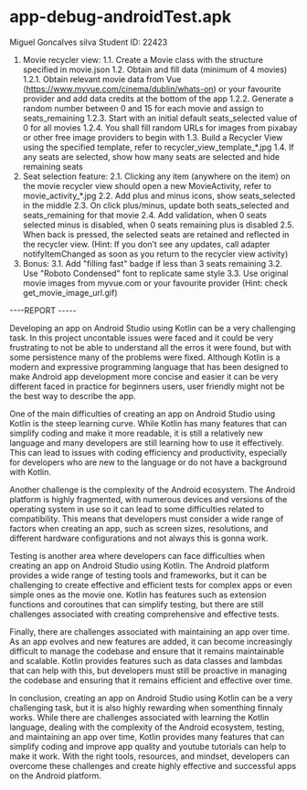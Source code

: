 # app-debug-androidTest.apk

Miguel Goncalves silva 
Student ID: 22423 

1. Movie recycler view:
1.1. Create a Movie class with the structure specified in movie.json
1.2. Obtain and fill data (minimum of 4 movies)
1.2.1. Obtain relevant movie data from Vue (https://www.myvue.com/cinema/dublin/whats-on) or your favourite provider and add data credits at the bottom of the app
1.2.2. Generate a random number between 0 and 15 for each movie and assign to seats_remaining
1.2.3. Start with an initial default seats_selected value of 0 for all movies
1.2.4. You shall fill random URLs for images from pixabay or other free image providers to begin with
1.3. Build a Recycler View using the specified template, refer to recycler_view_template_*.jpg
1.4. If any seats are selected, show how many seats are selected and hide remaining seats
2. Seat selection feature:
2.1. Clicking any item (anywhere on the item) on the movie recycler view should open a new MovieActivity, refer to movie_activity_*.jpg
2.2. Add plus and minus icons, show seats_selected in the middle
2.3. On click plus/minus, update both seats_selected and seats_remaining for that movie
2.4. Add validation, when 0 seats selected minus is disabled, when 0 seats remaining plus is disabled
2.5. When back is pressed, the selected seats are retained and reflected in the recycler view. (Hint: If you don’t see any updates, call adapter notifyItemChanged as soon as you return to the recycler view activity)
3. Bonus:
3.1. Add "filling fast" badge if less than 3 seats remaining
3.2. Use "Roboto Condensed" font to replicate same style
3.3. Use original movie images from myvue.com or your favourite provider (Hint: check get_movie_image_url.gif)

----REPORT -----

Developing an app on Android Studio using Kotlin can be a very challenging task. In this project uncontable issues were faced and it could be very frustrating to not be able to understand all the erros it were found, but with some persistence many of the problems were fixed. Although Kotlin is a modern and expressive programming language that has been designed to make Android app development more concise and easier it can be very different faced in practice for beginners users, user friendly might not be the best way to describe the app.

One of the main difficulties of creating an app on Android Studio using Kotlin is the steep learning curve. While Kotlin has many features that can simplify coding and make it more readable, it is still a relatively new language and many developers are still learning how to use it effectively. This can lead to issues with coding efficiency and productivity, especially for developers who are new to the language or do not have a  background with Kotlin.

Another challenge is the complexity of the Android ecosystem. The Android platform is highly fragmented, with numerous devices and versions of the operating system in use so it can lead to some difficulties related to compatibility. This means that developers must consider a wide range of factors when creating an app, such as screen sizes, resolutions, and different hardware configurations and not always this is gonna work. 

Testing is another area where developers can face difficulties when creating an app on Android Studio using Kotlin. The Android platform provides a wide range of testing tools and frameworks, but it can be challenging to create effective and efficient tests for complex apps or even simple ones as the movie one. Kotlin has features such as extension functions and coroutines that can simplify testing, but there are still challenges associated with creating comprehensive and effective tests.

Finally, there are challenges associated with maintaining an app over time. As an app evolves and new features are added, it can become increasingly difficult to manage the codebase and ensure that it remains maintainable and scalable. Kotlin provides features such as data classes and lambdas that can help with this, but developers must still be proactive in managing the codebase and ensuring that it remains efficient and effective over time.

In conclusion, creating an app on Android Studio using Kotlin can be a very challenging task, but it is also highly rewarding when somenthing finnaly works. While there are challenges associated with learning the Kotlin language, dealing with the complexity of the Android ecosystem, testing, and maintaining an app over time, Kotlin provides many features that can simplify coding and improve app quality and youtube tutorials can help to make it work. With the right tools, resources, and mindset, developers can overcome these challenges and create highly effective and successful apps on the Android platform.
